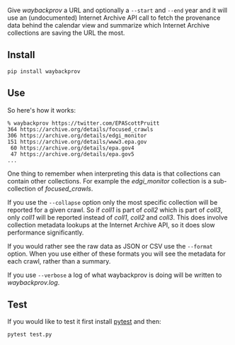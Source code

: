 Give *waybackprov* a URL and optionally a `--start` and `--end` year and it will
use an (undocumented) Internet Archive API call to fetch the provenance data
behind the calendar view and summarize which Internet Archive collections are
saving the URL the most.

## Install 

    pip install waybackprov

## Use

So here's how it works:

    % waybackprov https://twitter.com/EPAScottPruitt
    364 https://archive.org/details/focused_crawls
    306 https://archive.org/details/edgi_monitor
    151 https://archive.org/details/www3.epa.gov
     60 https://archive.org/details/epa.gov4
     47 https://archive.org/details/epa.gov5
    ...

One thing to remember when interpreting this data is that collections can
contain other collections. For example the *edgi_monitor* collection is a
sub-collection of *focused_crawls*.

If you use the `--collapse` option only the most specific collection will be
reported for a given crawl.  So if *coll1* is part of *coll2* which is part of
*coll3*, only *coll1* will be reported instead of *coll1*, *coll2* and *coll3*.
This does involve collection metadata lookups at the Internet Archive API, so it
does slow performance significantly.

If you would rather see the raw data as JSON or CSV use the `--format` option.
When you use either of these formats you will see the metadata for each crawl,
rather than a summary.

If you use `--verbose` a log of what waybackprov is doing will be written to
*waybackprov.log*.

## Test

If you would like to test it first install [pytest] and then:

    pytest test.py

[pytest]: https://docs.pytest.org/en/latest/
